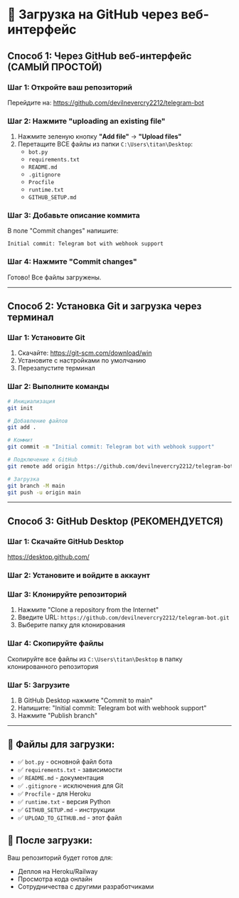 # 🚀 Загрузка на GitHub через веб-интерфейс

## Способ 1: Через GitHub веб-интерфейс (САМЫЙ ПРОСТОЙ)

### Шаг 1: Откройте ваш репозиторий
Перейдите на: https://github.com/devilnevercry2212/telegram-bot

### Шаг 2: Нажмите "uploading an existing file"
1. Нажмите зеленую кнопку **"Add file"** → **"Upload files"**
2. Перетащите ВСЕ файлы из папки `C:\Users\titan\Desktop`:
   - `bot.py`
   - `requirements.txt`
   - `README.md`
   - `.gitignore`
   - `Procfile`
   - `runtime.txt`
   - `GITHUB_SETUP.md`

### Шаг 3: Добавьте описание коммита
В поле "Commit changes" напишите:
```
Initial commit: Telegram bot with webhook support
```

### Шаг 4: Нажмите "Commit changes"
Готово! Все файлы загружены.

---

## Способ 2: Установка Git и загрузка через терминал

### Шаг 1: Установите Git
1. Скачайте: https://git-scm.com/download/win
2. Установите с настройками по умолчанию
3. Перезапустите терминал

### Шаг 2: Выполните команды
```bash
# Инициализация
git init

# Добавление файлов
git add .

# Коммит
git commit -m "Initial commit: Telegram bot with webhook support"

# Подключение к GitHub
git remote add origin https://github.com/devilnevercry2212/telegram-bot.git

# Загрузка
git branch -M main
git push -u origin main
```

---

## Способ 3: GitHub Desktop (РЕКОМЕНДУЕТСЯ)

### Шаг 1: Скачайте GitHub Desktop
https://desktop.github.com/

### Шаг 2: Установите и войдите в аккаунт

### Шаг 3: Клонируйте репозиторий
1. Нажмите "Clone a repository from the Internet"
2. Введите URL: `https://github.com/devilnevercry2212/telegram-bot.git`
3. Выберите папку для клонирования

### Шаг 4: Скопируйте файлы
Скопируйте все файлы из `C:\Users\titan\Desktop` в папку клонированного репозитория

### Шаг 5: Загрузите
1. В GitHub Desktop нажмите "Commit to main"
2. Напишите: "Initial commit: Telegram bot with webhook support"
3. Нажмите "Publish branch"

---

## 📁 Файлы для загрузки:
- ✅ `bot.py` - основной файл бота
- ✅ `requirements.txt` - зависимости
- ✅ `README.md` - документация
- ✅ `.gitignore` - исключения для Git
- ✅ `Procfile` - для Heroku
- ✅ `runtime.txt` - версия Python
- ✅ `GITHUB_SETUP.md` - инструкции
- ✅ `UPLOAD_TO_GITHUB.md` - этот файл

## 🎯 После загрузки:
Ваш репозиторий будет готов для:
- Деплоя на Heroku/Railway
- Просмотра кода онлайн
- Сотрудничества с другими разработчиками
